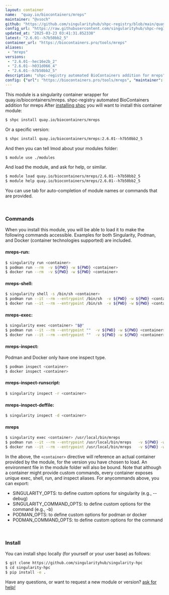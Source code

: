 ```yaml
---
layout: container
name:  "quay.io/biocontainers/mreps"
maintainer: "@vsoch"
github: "https://github.com/singularityhub/shpc-registry/blob/main/quay.io/biocontainers/mreps/container.yaml"
config_url: "https://raw.githubusercontent.com/singularityhub/shpc-registry/main/quay.io/biocontainers/mreps/container.yaml"
updated_at: "2025-03-23 03:41:31.852338"
latest: "2.6.01--h7b50bb2_5"
container_url: "https://biocontainers.pro/tools/mreps"
aliases:
 - "mreps"
versions:
 - "2.6.01--hec16e2b_2"
 - "2.6.01--h031d066_4"
 - "2.6.01--h7b50bb2_5"
description: "shpc-registry automated BioContainers addition for mreps"
config: {"url": "https://biocontainers.pro/tools/mreps", "maintainer": "@vsoch", "description": "shpc-registry automated BioContainers addition for mreps", "latest": {"2.6.01--h7b50bb2_5": "sha256:b542fed82de2b564e2998ce64a370d44a6828e5de377eba4a9a12a72aea512ac"}, "tags": {"2.6.01--hec16e2b_2": "sha256:345b5ddf18348e042b24a8b553d7755deceb7118fd672af40af68f5affddf04a", "2.6.01--h031d066_4": "sha256:90cab4d1b63ce826b650a60a6bf882cf422f4ddd086be24634d9ec4101ddcbff", "2.6.01--h7b50bb2_5": "sha256:b542fed82de2b564e2998ce64a370d44a6828e5de377eba4a9a12a72aea512ac"}, "docker": "quay.io/biocontainers/mreps", "aliases": {"mreps": "/usr/local/bin/mreps"}}
---
```


This module is a singularity container wrapper for quay.io/biocontainers/mreps.
shpc-registry automated BioContainers addition for mreps
After [installing shpc](#install) you will want to install this container module:


```bash
$ shpc install quay.io/biocontainers/mreps
```

Or a specific version:

```bash
$ shpc install quay.io/biocontainers/mreps:2.6.01--h7b50bb2_5
```

And then you can tell lmod about your modules folder:

```bash
$ module use ./modules
```

And load the module, and ask for help, or similar.

```bash
$ module load quay.io/biocontainers/mreps/2.6.01--h7b50bb2_5
$ module help quay.io/biocontainers/mreps/2.6.01--h7b50bb2_5
```

You can use tab for auto-completion of module names or commands that are provided.

<br>

### Commands

When you install this module, you will be able to load it to make the following commands accessible.
Examples for both Singularity, Podman, and Docker (container technologies supported) are included.

#### mreps-run:

```bash
$ singularity run <container>
$ podman run --rm  -v ${PWD} -w ${PWD} <container>
$ docker run --rm  -v ${PWD} -w ${PWD} <container>
```

#### mreps-shell:

```bash
$ singularity shell -s /bin/sh <container>
$ podman run --it --rm --entrypoint /bin/sh  -v ${PWD} -w ${PWD} <container>
$ docker run --it --rm --entrypoint /bin/sh  -v ${PWD} -w ${PWD} <container>
```

#### mreps-exec:

```bash
$ singularity exec <container> "$@"
$ podman run --it --rm --entrypoint ""  -v ${PWD} -w ${PWD} <container> "$@"
$ docker run --it --rm --entrypoint ""  -v ${PWD} -w ${PWD} <container> "$@"
```

#### mreps-inspect:

Podman and Docker only have one inspect type.

```bash
$ podman inspect <container>
$ docker inspect <container>
```

#### mreps-inspect-runscript:

```bash
$ singularity inspect -r <container>
```

#### mreps-inspect-deffile:

```bash
$ singularity inspect -d <container>
```


#### mreps

```bash
$ singularity exec <container> /usr/local/bin/mreps
$ podman run --it --rm --entrypoint /usr/local/bin/mreps   -v ${PWD} -w ${PWD} <container> -c " $@"
$ docker run --it --rm --entrypoint /usr/local/bin/mreps   -v ${PWD} -w ${PWD} <container> -c " $@"
```



In the above, the `<container>` directive will reference an actual container provided
by the module, for the version you have chosen to load. An environment file in the
module folder will also be bound. Note that although a container
might provide custom commands, every container exposes unique exec, shell, run, and
inspect aliases. For anycommands above, you can export:

 - SINGULARITY_OPTS: to define custom options for singularity (e.g., --debug)
 - SINGULARITY_COMMAND_OPTS: to define custom options for the command (e.g., -b)
 - PODMAN_OPTS: to define custom options for podman or docker
 - PODMAN_COMMAND_OPTS: to define custom options for the command

<br>

### Install

You can install shpc locally (for yourself or your user base) as follows:

```bash
$ git clone https://github.com/singularityhub/singularity-hpc
$ cd singularity-hpc
$ pip install -e .
```

Have any questions, or want to request a new module or version? [ask for help!](https://github.com/singularityhub/singularity-hpc/issues)